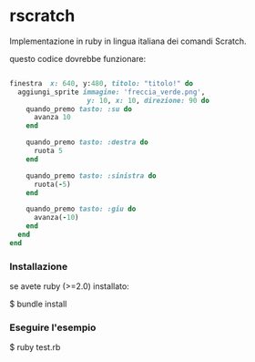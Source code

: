 rscratch
========

Implementazione in ruby in lingua italiana dei comandi Scratch.

questo codice dovrebbe funzionare:

```ruby

finestra  x: 640, y:480, titolo: "titolo!" do
  aggiungi_sprite immagine: 'freccia_verde.png', 
  	               y: 10, x: 10, direzione: 90 do
    quando_premo tasto: :su do
      avanza 10
    end

    quando_premo tasto: :destra do
      ruota 5
    end

    quando_premo tasto: :sinistra do
      ruota(-5)
    end

    quando_premo tasto: :giu do
      avanza(-10)
    end
  end
end
```


### Installazione
se avete ruby (>=2.0) installato:

$ bundle install

### Eseguire l'esempio
$ ruby test.rb
